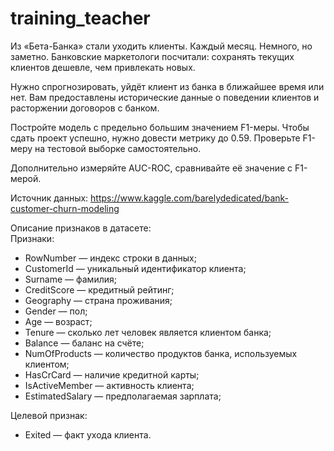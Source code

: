 # training_teacher
Из «Бета-Банка» стали уходить клиенты. Каждый месяц. Немного, но заметно. Банковские маркетологи посчитали: сохранять текущих клиентов дешевле, чем привлекать новых.

Нужно спрогнозировать, уйдёт клиент из банка в ближайшее время или нет. Вам предоставлены исторические данные о поведении клиентов и расторжении договоров с банком.

Постройте модель с предельно большим значением F1-меры. Чтобы сдать проект успешно, нужно довести метрику до 0.59. Проверьте F1-меру на тестовой выборке самостоятельно.

Дополнительно измеряйте AUC-ROC, сравнивайте её значение с F1-мерой.

Источник данных: https://www.kaggle.com/barelydedicated/bank-customer-churn-modeling

Описание признаков в датасете:  
Признаки:
* RowNumber — индекс строки в данных;
* CustomerId — уникальный идентификатор клиента;
* Surname — фамилия;
* CreditScore — кредитный рейтинг;
* Geography — страна проживания;
* Gender — пол;
* Age — возраст;
* Tenure — сколько лет человек является клиентом банка;
* Balance — баланс на счёте;
* NumOfProducts — количество продуктов банка, используемых клиентом;
* HasCrCard — наличие кредитной карты;
* IsActiveMember — активность клиента;
* EstimatedSalary — предполагаемая зарплата;  

Целевой признак:
* Exited — факт ухода клиента.
